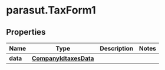 # parasut.TaxForm1

## Properties
Name | Type | Description | Notes
------------ | ------------- | ------------- | -------------
**data** | [**CompanyIdtaxesData**](CompanyIdtaxesData.md) |  | 


